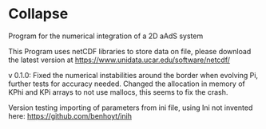 # Collapse

Program for the numerical integration of a 2D aAdS system

This Program uses netCDF libraries to store data on file, please download the latest version at <https://www.unidata.ucar.edu/software/netcdf/>

v 0.1.0: Fixed the numerical instabilities around the border when evolving Pi, further tests for accuracy needed. Changed the allocation in memory of KPhi and KPi arrays to not use mallocs, this seems to fix the crash.

Version testing importing of parameters from ini file, using Ini not invented here:
<https://github.com/benhoyt/inih>